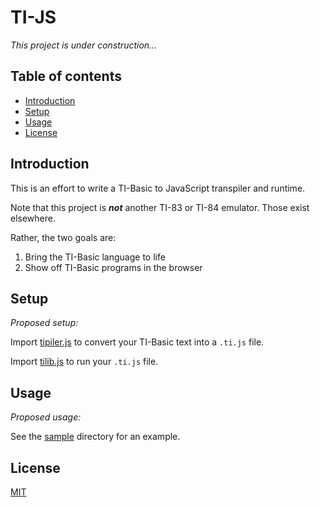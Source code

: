 # TI-JS

*This project is under construction...*

## Table of contents

- [Introduction](#introduction)
- [Setup](#setup)
- [Usage](#usage)
- [License](#license)

## Introduction

This is an effort to write a TI-Basic to JavaScript transpiler and runtime.

Note that this project is ***not*** another TI-83 or TI-84 emulator. Those exist elsewhere.

Rather, the two goals are:
1. Bring the TI-Basic language to life
2. Show off TI-Basic programs in the browser

## Setup

*Proposed setup:*

Import [tipiler.js](/src/tipiler.js) to convert your TI-Basic text into a `.ti.js` file.

Import [tilib.js](/src/tilib.js) to run your `.ti.js` file.

## Usage

*Proposed usage:*

See the [sample](/sample) directory for an example.

## License
[MIT](https://choosealicense.com/licenses/mit/)
